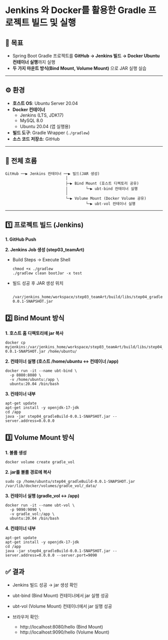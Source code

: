 # Jenkins 와 Docker를 활용한 Gradle 프로젝트 빌드 및 실행

## 📌 목표
- Spring Boot Gradle 프로젝트를 **GitHub → Jenkins 빌드 → Docker Ubuntu 컨테이너 실행**까지 실행
- **두 가지 마운트 방식(Bind Mount, Volume Mount)** 으로 JAR 실행 실습

---

## ⚙️ 환경
- **호스트 OS**: Ubuntu Server 20.04  
- **Docker 컨테이너**
  - Jenkins (LTS, JDK17)
  - MySQL 8.0
  - Ubuntu 20.04 (앱 실행용)
- **빌드 도구**: Gradle Wrapper (`./gradlew`)
- **소스 코드 저장소**: GitHub

---

## 🚀 전체 흐름
```
GitHub ──▶ Jenkins 컨테이너 ──▶ 빌드(JAR 생성)
                           │
                           ├─▶ Bind Mount (호스트 디렉토리 공유)
                           │        └─▶ ubt-bind 컨테이너 실행
                           │
                           └─▶ Volume Mount (Docker Volume 공유)
                                    └─▶ ubt-vol 컨테이너 실행
```
---
## 1️⃣ 프로젝트 빌드 (Jenkins)

**1. GitHub Push**

**2. Jenkins Job 생성 (step03_teamArt)**

  - Build Steps → Execute Shell
    ```
    chmod +x ./gradlew
    ./gradlew clean bootJar -x test
    ```

  - 빌드 성공 후 JAR 생성 위치
    ```
      /var/jenkins_home/workspace/step03_teamArt/build/libs/step04_gradleBuild-0.0.1-SNAPSHOT.jar
    ```

## 2️⃣ Bind Mount 방식

**1. 호스트 홈 디렉토리에 jar 복사**

  ```
  docker cp myjenkins:/var/jenkins_home/workspace/step03_teamArt/build/libs/step04_gradleBuild-0.0.1-SNAPSHOT.jar /home/ubuntu/
  ```
    
**2. 컨테이너 실행 (호스트 /home/ubuntu ↔ 컨테이너 /app)**

  ```
  docker run -it --name ubt-bind \
    -p 8080:8080 \
    -v /home/ubuntu:/app \
    ubuntu:20.04 /bin/bash
  ```

**3. 컨테이너 내부**

  ```
  apt-get update
  apt-get install -y openjdk-17-jdk
  cd /app
  java -jar step04_gradleBuild-0.0.1-SNAPSHOT.jar --server.address=0.0.0.0
  ```
    
## 3️⃣ Volume Mount 방식

**1. 볼륨 생성**

  ```
  docker volume create gradle_vol
  ```
    
**2. jar를 볼륨 경로에 복사**

  ```
  sudo cp /home/ubuntu/step04_gradleBuild-0.0.1-SNAPSHOT.jar /var/lib/docker/volumes/gradle_vol/_data/
  ```
    
**3. 컨테이너 실행 (gradle_vol ↔ /app)**

  ```
  docker run -it --name ubt-vol \
    -p 9090:9090 \
    -v gradle_vol:/app \
    ubuntu:20.04 /bin/bash
  ```
    
**4. 컨테이너 내부**

  ```
  apt-get update
  apt-get install -y openjdk-17-jdk
  cd /app
  java -jar step04_gradleBuild-0.0.1-SNAPSHOT.jar --server.address=0.0.0.0 --server.port=9090
  ```
    
## ✅ 결과

- Jenkins 빌드 성공 → jar 생성 확인
- ubt-bind (Bind Mount) 컨테이너에서 jar 실행 성공
- ubt-vol (Volume Mount) 컨테이너에서 jar 실행 성공

- 브라우저 확인:
  - http://localhost:8080/hello (Bind Mount)
  - http://localhost:9090/hello (Volume Mount)
